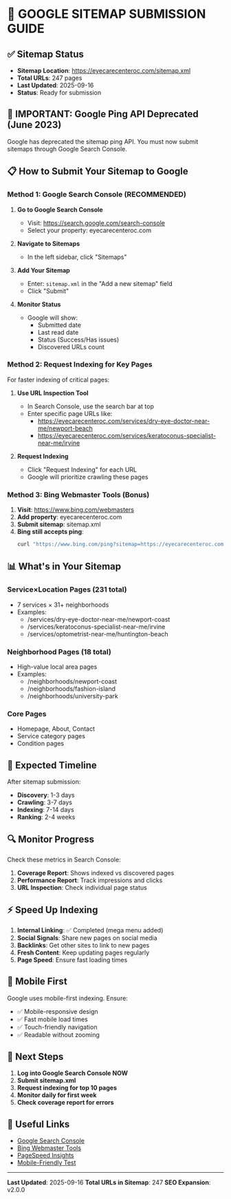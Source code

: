 # 📍 GOOGLE SITEMAP SUBMISSION GUIDE

## ✅ Sitemap Status
- **Sitemap Location**: https://eyecarecenteroc.com/sitemap.xml
- **Total URLs**: 247 pages
- **Last Updated**: 2025-09-16
- **Status**: Ready for submission

## 🚨 IMPORTANT: Google Ping API Deprecated (June 2023)

Google has deprecated the sitemap ping API. You must now submit sitemaps through Google Search Console.

## 📋 How to Submit Your Sitemap to Google

### Method 1: Google Search Console (RECOMMENDED)

1. **Go to Google Search Console**
   - Visit: https://search.google.com/search-console
   - Select your property: eyecarecenteroc.com

2. **Navigate to Sitemaps**
   - In the left sidebar, click "Sitemaps"

3. **Add Your Sitemap**
   - Enter: `sitemap.xml` in the "Add a new sitemap" field
   - Click "Submit"

4. **Monitor Status**
   - Google will show:
     - Submitted date
     - Last read date
     - Status (Success/Has issues)
     - Discovered URLs count

### Method 2: Request Indexing for Key Pages

For faster indexing of critical pages:

1. **Use URL Inspection Tool**
   - In Search Console, use the search bar at top
   - Enter specific page URLs like:
     - https://eyecarecenteroc.com/services/dry-eye-doctor-near-me/newport-beach
     - https://eyecarecenteroc.com/services/keratoconus-specialist-near-me/irvine

2. **Request Indexing**
   - Click "Request Indexing" for each URL
   - Google will prioritize crawling these pages

### Method 3: Bing Webmaster Tools (Bonus)

1. **Visit**: https://www.bing.com/webmasters
2. **Add property**: eyecarecenteroc.com
3. **Submit sitemap**: sitemap.xml
4. **Bing still accepts ping**: 
   ```bash
   curl "https://www.bing.com/ping?sitemap=https://eyecarecenteroc.com/sitemap.xml"
   ```

## 📊 What's in Your Sitemap

### Service×Location Pages (231 total)
- 7 services × 31+ neighborhoods
- Examples:
  - /services/dry-eye-doctor-near-me/newport-coast
  - /services/keratoconus-specialist-near-me/irvine
  - /services/optometrist-near-me/huntington-beach

### Neighborhood Pages (18 total)
- High-value local area pages
- Examples:
  - /neighborhoods/newport-coast
  - /neighborhoods/fashion-island
  - /neighborhoods/university-park

### Core Pages
- Homepage, About, Contact
- Service category pages
- Condition pages

## 🎯 Expected Timeline

After sitemap submission:
- **Discovery**: 1-3 days
- **Crawling**: 3-7 days
- **Indexing**: 7-14 days
- **Ranking**: 2-4 weeks

## 🔍 Monitor Progress

Check these metrics in Search Console:
1. **Coverage Report**: Shows indexed vs discovered pages
2. **Performance Report**: Track impressions and clicks
3. **URL Inspection**: Check individual page status

## ⚡ Speed Up Indexing

1. **Internal Linking**: ✅ Completed (mega menu added)
2. **Social Signals**: Share new pages on social media
3. **Backlinks**: Get other sites to link to new pages
4. **Fresh Content**: Keep updating pages regularly
5. **Page Speed**: Ensure fast loading times

## 📱 Mobile First

Google uses mobile-first indexing. Ensure:
- ✅ Mobile-responsive design
- ✅ Fast mobile load times
- ✅ Touch-friendly navigation
- ✅ Readable without zooming

## 🚀 Next Steps

1. **Log into Google Search Console NOW**
2. **Submit sitemap.xml**
3. **Request indexing for top 10 pages**
4. **Monitor daily for first week**
5. **Check coverage report for errors**

## 🔗 Useful Links

- [Google Search Console](https://search.google.com/search-console)
- [Bing Webmaster Tools](https://www.bing.com/webmasters)
- [PageSpeed Insights](https://pagespeed.web.dev/)
- [Mobile-Friendly Test](https://search.google.com/test/mobile-friendly)

---

**Last Updated**: 2025-09-16
**Total URLs in Sitemap**: 247
**SEO Expansion**: v2.0.0
